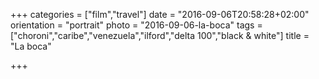 +++
categories = ["film","travel"]
date = "2016-09-06T20:58:28+02:00"
orientation = "portrait"
photo = "2016-09-06-la-boca"
tags = ["choroni","caribe","venezuela","ilford","delta 100","black & white"]
title = "La boca"

+++
